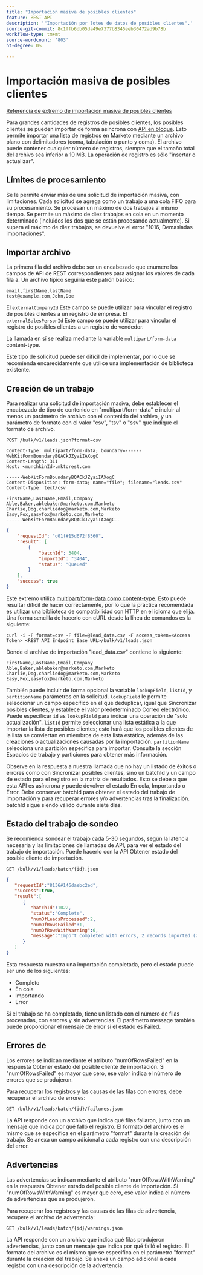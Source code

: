 ```yaml
---
title: "Importación masiva de posibles clientes"
feature: REST API
description: '"Importación por lotes de datos de posibles clientes".'
source-git-commit: 8c1ffb6db05da49e7377b8345eeb30472ad9b78b
workflow-type: tm+mt
source-wordcount: '803'
ht-degree: 0%

---
```



# Importación masiva de posibles clientes

[Referencia de extremo de importación masiva de posibles clientes](https://developer.adobe.com/marketo-apis/api/mapi/#tag/Bulk-Import-Leads)

Para grandes cantidades de registros de posibles clientes, los posibles clientes se pueden importar de forma asíncrona con [API en bloque](https://developer.adobe.com/marketo-apis/api/mapi/#tag/Bulk-Import-Leads/operation/importLeadUsingPOST). Esto permite importar una lista de registros en Marketo mediante un archivo plano con delimitadores (coma, tabulación o punto y coma). El archivo puede contener cualquier número de registros, siempre que el tamaño total del archivo sea inferior a 10 MB. La operación de registro es sólo &quot;insertar o actualizar&quot;.

## Límites de procesamiento

Se le permite enviar más de una solicitud de importación masiva, con limitaciones. Cada solicitud se agrega como un trabajo a una cola FIFO para su procesamiento. Se procesan un máximo de dos trabajos al mismo tiempo. Se permite un máximo de diez trabajos en cola en un momento determinado (incluidos los dos que se están procesando actualmente). Si supera el máximo de diez trabajos, se devuelve el error &quot;1016, Demasiadas importaciones&quot;.

## Importar archivo

La primera fila del archivo debe ser un encabezado que enumere los campos de API de REST correspondientes para asignar los valores de cada fila a. Un archivo típico seguiría este patrón básico:

```
email,firstName,lastName
test@example.com,John,Doe
```

El `externalCompanyId` Este campo se puede utilizar para vincular el registro de posibles clientes a un registro de empresa. El `externalSalesPersonId` Este campo se puede utilizar para vincular el registro de posibles clientes a un registro de vendedor.

La llamada en sí se realiza mediante la variable `multipart/form-data` content-type.

Este tipo de solicitud puede ser difícil de implementar, por lo que se recomienda encarecidamente que utilice una implementación de biblioteca existente.

## Creación de un trabajo

Para realizar una solicitud de importación masiva, debe establecer el encabezado de tipo de contenido en &quot;multipart/form-data&quot; e incluir al menos un parámetro de archivo con el contenido del archivo, y un parámetro de formato con el valor &quot;csv&quot;, &quot;tsv&quot; o &quot;ssv&quot; que indique el formato de archivo.

```
POST /bulk/v1/leads.json?format=csv
```

```
Content-Type: multipart/form-data; boundary=------WebKitFormBoundaryBQACkJZyaiIAXogC
Content-Length: 311
Host: <munchkinId>.mktorest.com
```

```
------WebKitFormBoundaryBQACkJZyaiIAXogC
Content-Disposition: form-data; name="file"; filename="leads.csv"
Content-Type: text/csv

FirstName,LastName,Email,Company
Able,Baker,ablebaker@marketo.com,Marketo
Charlie,Dog,charliedog@marketo.com,Marketo
Easy,Fox,easyfox@marketo.com,Marketo
------WebKitFormBoundaryBQACkJZyaiIAXogC--
```

```json
{
    "requestId": "d01f#15d672f8560",
    "result": [
        {
            "batchId": 3404,
            "importId": "3404",
            "status": "Queued"
        }
    ],
    "success": true
}
```

Este extremo utiliza [multipart/form-data como content-type](https://www.w3.org/Protocols/rfc1341/7_2_Multipart.html). Esto puede resultar difícil de hacer correctamente, por lo que la práctica recomendada es utilizar una biblioteca de compatibilidad con HTTP en el idioma que elija. Una forma sencilla de hacerlo con cURL desde la línea de comandos es la siguiente:

```
curl -i -F format=csv -F file=@lead_data.csv -F access_token=<Access Token> <REST API Endpoint Base URL>/bulk/v1/leads.json
```

Donde el archivo de importación &quot;lead_data.csv&quot; contiene lo siguiente:

```
FirstName,LastName,Email,Company
Able,Baker,ablebaker@marketo.com,Marketo
Charlie,Dog,charliedog@marketo.com,Marketo
Easy,Fox,easyfox@marketo.com,Marketo
```

También puede incluir de forma opcional la variable `lookupField`, `listId`, y `partitionName` parámetros en la solicitud. `lookupField` le permite seleccionar un campo específico en el que deduplicar, igual que Sincronizar posibles clientes, y establece el valor predeterminado Correo electrónico. Puede especificar `id` as `lookupField` para indicar una operación de &quot;solo actualización&quot;. `listId` permite seleccionar una lista estática a la que importar la lista de posibles clientes; esto hará que los posibles clientes de la lista se conviertan en miembros de esta lista estática, además de las creaciones o actualizaciones causadas por la importación. `partitionName` selecciona una partición específica para importar. Consulte la sección Espacios de trabajo y particiones para obtener más información.

Observe en la respuesta a nuestra llamada que no hay un listado de éxitos o errores como con Sincronizar posibles clientes, sino un batchId y un campo de estado para el registro en la matriz de resultados. Esto se debe a que esta API es asíncrona y puede devolver el estado En cola, Importando o Error. Debe conservar batchId para obtener el estado del trabajo de importación y para recuperar errores y/o advertencias tras la finalización. batchId sigue siendo válido durante siete días.

## Estado del trabajo de sondeo

Se recomienda sondear el trabajo cada 5-30 segundos, según la latencia necesaria y las limitaciones de llamadas de API, para ver el estado del trabajo de importación. Puede hacerlo con la API Obtener estado del posible cliente de importación.

```
GET /bulk/v1/leads/batch/{id}.json
```

```json
{
   "requestId":"8136#146daebc2ed",
   "success":true,
   "result":[
      {
         "batchId":1022,
         "status":"Complete",
         "numOfLeadsProcessed":2,
         "numOfRowsFailed":1,
         "numOfRowsWithWarning":0,
         "message":"Import completed with errors, 2 records imported (2 members), 1 failed"
      }
   ]
}
```

Esta respuesta muestra una importación completada, pero el estado puede ser uno de los siguientes:

- Completo
- En cola
- Importando
- Error

Si el trabajo se ha completado, tiene un listado con el número de filas procesadas, con errores y sin advertencias. El parámetro message también puede proporcionar el mensaje de error si el estado es Failed.

## Errores de

Los errores se indican mediante el atributo &quot;numOfRowsFailed&quot; en la respuesta Obtener estado del posible cliente de importación. Si &quot;numOfRowsFailed&quot; es mayor que cero, ese valor indica el número de errores que se produjeron.

Para recuperar los registros y las causas de las filas con errores, debe recuperar el archivo de errores:

```
GET /bulk/v1/leads/batch/{id}/failures.json
```

La API responde con un archivo que indica qué filas fallaron, junto con un mensaje que indica por qué falló el registro. El formato del archivo es el mismo que se especifica en el parámetro &quot;format&quot; durante la creación del trabajo. Se anexa un campo adicional a cada registro con una descripción del error.

## Advertencias

Las advertencias se indican mediante el atributo &quot;numOfRowsWithWarning&quot; en la respuesta Obtener estado del posible cliente de importación. Si &quot;numOfRowsWithWarning&quot; es mayor que cero, ese valor indica el número de advertencias que se produjeron.

Para recuperar los registros y las causas de las filas de advertencia, recupere el archivo de advertencia:

```
GET /bulk/v1/leads/batch/{id}/warnings.json
```

La API responde con un archivo que indica qué filas produjeron advertencias, junto con un mensaje que indica por qué falló el registro. El formato del archivo es el mismo que se especifica en el parámetro &quot;format&quot; durante la creación del trabajo. Se anexa un campo adicional a cada registro con una descripción de la advertencia.

